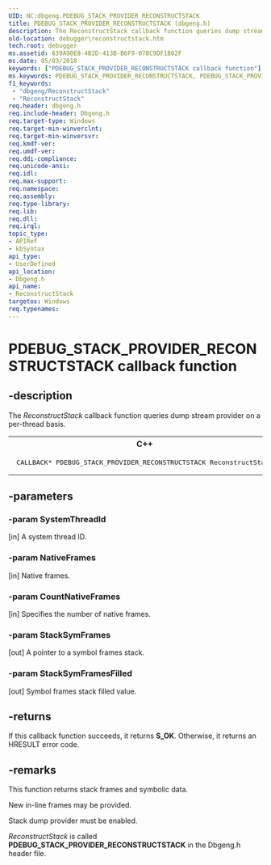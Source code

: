 ```yaml
---
UID: NC:dbgeng.PDEBUG_STACK_PROVIDER_RECONSTRUCTSTACK
title: PDEBUG_STACK_PROVIDER_RECONSTRUCTSTACK (dbgeng.h)
description: The ReconstructStack callback function queries dump stream provider on a per-thread basis.
old-location: debugger\reconstructstack.htm
tech.root: debugger
ms.assetid: 639A90E8-4B2D-413B-B6F9-078C9DF1B02F
ms.date: 05/03/2018
keywords: ["PDEBUG_STACK_PROVIDER_RECONSTRUCTSTACK callback function"]
ms.keywords: PDEBUG_STACK_PROVIDER_RECONSTRUCTSTACK, PDEBUG_STACK_PROVIDER_RECONSTRUCTSTACK callback, ReconstructStack, ReconstructStack callback function [Windows Debugging], dbgeng/ReconstructStack, debugger.reconstructstack
f1_keywords:
 - "dbgeng/ReconstructStack"
 - "ReconstructStack"
req.header: dbgeng.h
req.include-header: Dbgeng.h
req.target-type: Windows
req.target-min-winverclnt: 
req.target-min-winversvr: 
req.kmdf-ver: 
req.umdf-ver: 
req.ddi-compliance: 
req.unicode-ansi: 
req.idl: 
req.max-support: 
req.namespace: 
req.assembly: 
req.type-library: 
req.lib: 
req.dll: 
req.irql: 
topic_type:
- APIRef
- kbSyntax
api_type:
- UserDefined
api_location:
- Dbgeng.h
api_name:
- ReconstructStack
targetos: Windows
req.typenames: 
---
```


# PDEBUG_STACK_PROVIDER_RECONSTRUCTSTACK callback function


## -description


The <i>ReconstructStack</i> callback function queries dump stream provider on a per-thread basis.
<div class="code"><span codelanguage="ManagedCPlusPlus"><table>
<tr>
<th>C++</th>
</tr>
<tr>
<td>
<pre> CALLBACK* PDEBUG_STACK_PROVIDER_RECONSTRUCTSTACK ReconstructStack;</pre>
</td>
</tr>
</table></span></div>

## -parameters




### -param SystemThreadId 
[in]
A system thread ID.


### -param NativeFrames 
[in]
Native frames.


### -param CountNativeFrames 
[in]
Specifies the number of native frames.


### -param StackSymFrames 
[out]
A pointer to a symbol frames stack.


### -param StackSymFramesFilled 
[out]
Symbol frames stack filled value.


## -returns



If this callback function succeeds, it returns **S_OK**. Otherwise, it returns an HRESULT error code.




## -remarks



This function returns stack frames and symbolic data.

New in-line frames may be provided.

Stack dump provider must be enabled.

<i>ReconstructStack</i> is called <b>PDEBUG_STACK_PROVIDER_RECONSTRUCTSTACK</b>  in the Dbgeng.h header file.



